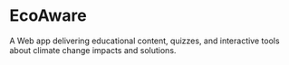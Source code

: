 # EcoAware
A Web app delivering educational content, quizzes, and interactive tools about climate change impacts and solutions.
